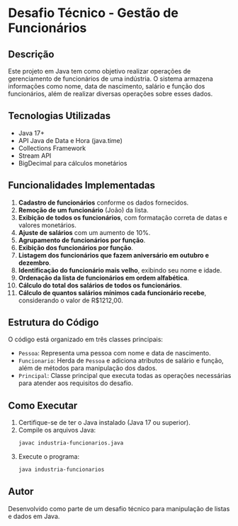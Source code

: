 # Desafio Técnico - Gestão de Funcionários

## Descrição
Este projeto em Java tem como objetivo realizar operações de gerenciamento de funcionários de uma indústria. O sistema armazena informações como nome, data de nascimento, salário e função dos funcionários, além de realizar diversas operações sobre esses dados.

## Tecnologias Utilizadas
- Java 17+
- API Java de Data e Hora (java.time)
- Collections Framework
- Stream API
- BigDecimal para cálculos monetários

## Funcionalidades Implementadas
1. **Cadastro de funcionários** conforme os dados fornecidos.
2. **Remoção de um funcionário** (João) da lista.
3. **Exibição de todos os funcionários**, com formatação correta de datas e valores monetários.
4. **Ajuste de salários** com um aumento de 10%.
5. **Agrupamento de funcionários por função**.
6. **Exibição dos funcionários por função**.
7. **Listagem dos funcionários que fazem aniversário em outubro e dezembro**.
8. **Identificação do funcionário mais velho**, exibindo seu nome e idade.
9. **Ordenação da lista de funcionários em ordem alfabética**.
10. **Cálculo do total dos salários de todos os funcionários**.
11. **Cálculo de quantos salários mínimos cada funcionário recebe**, considerando o valor de R$1212,00.

## Estrutura do Código
O código está organizado em três classes principais:

- `Pessoa`: Representa uma pessoa com nome e data de nascimento.
- `Funcionario`: Herda de `Pessoa` e adiciona atributos de salário e função, além de métodos para manipulação dos dados.
- `Principal`: Classe principal que executa todas as operações necessárias para atender aos requisitos do desafio.

## Como Executar
1. Certifique-se de ter o Java instalado (Java 17 ou superior).
2. Compile os arquivos Java:
   ```sh
   javac industria-funcionarios.java
   ```
3. Execute o programa:
   ```sh
   java industria-funcionarios
   ```

## Autor
Desenvolvido como parte de um desafio técnico para manipulação de listas e dados em Java.

